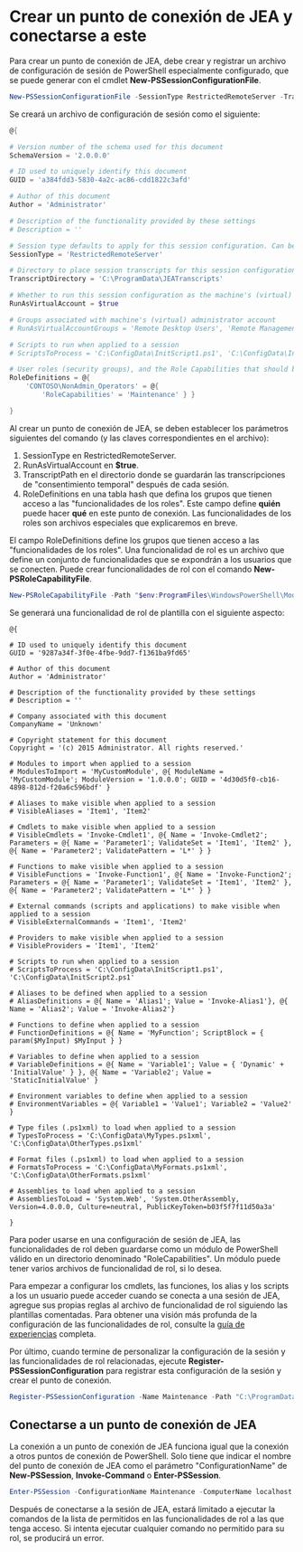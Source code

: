 # Crear un punto de conexión de JEA y conectarse a este
Para crear un punto de conexión de JEA, debe crear y registrar un archivo de configuración de sesión de PowerShell especialmente configurado, que se puede generar con el cmdlet **New-PSSessionConfigurationFile**.

```powershell
New-PSSessionConfigurationFile -SessionType RestrictedRemoteServer -TranscriptDirectory "C:\ProgramData\JEATranscripts" -RunAsVirtualAccount -RoleDefinitions @{ 'CONTOSO\NonAdmin_Operators' = @{ RoleCapabilities = 'Maintenance' }} -Path "$env:ProgramData\JEAConfiguration\Demo.pssc" 
```

Se creará un archivo de configuración de sesión como el siguiente: 
```powershell
@{

# Version number of the schema used for this document
SchemaVersion = '2.0.0.0'

# ID used to uniquely identify this document
GUID = 'a384fdd3-5830-4a2c-ac86-cdd1822c3afd'

# Author of this document
Author = 'Administrator'

# Description of the functionality provided by these settings
# Description = ''

# Session type defaults to apply for this session configuration. Can be 'RestrictedRemoteServer' (recommended), 'Empty', or 'Default'
SessionType = 'RestrictedRemoteServer'

# Directory to place session transcripts for this session configuration
TranscriptDirectory = 'C:\ProgramData\JEATranscripts'

# Whether to run this session configuration as the machine's (virtual) administrator account
RunAsVirtualAccount = $true

# Groups associated with machine's (virtual) administrator account
# RunAsVirtualAccountGroups = 'Remote Desktop Users', 'Remote Management Users'

# Scripts to run when applied to a session
# ScriptsToProcess = 'C:\ConfigData\InitScript1.ps1', 'C:\ConfigData\InitScript2.ps1'

# User roles (security groups), and the Role Capabilities that should be applied to them when applied to a session
RoleDefinitions = @{
    'CONTOSO\NonAdmin_Operators' = @{
        'RoleCapabilities' = 'Maintenance' } }

} 
```
Al crear un punto de conexión de JEA, se deben establecer los parámetros siguientes del comando (y las claves correspondientes en el archivo):
1.  SessionType en RestrictedRemoteServer.
2.  RunAsVirtualAccount en **$true**.
3.  TranscriptPath en el directorio donde se guardarán las transcripciones de "consentimiento temporal" después de cada sesión.
4.  RoleDefinitions en una tabla hash que defina los grupos que tienen acceso a las "funcionalidades de los roles".  Este campo define **quién** puede hacer **qué** en este punto de conexión.   Las funcionalidades de los roles son archivos especiales que explicaremos en breve.


El campo RoleDefinitions define los grupos que tienen acceso a las "funcionalidades de los roles".  Una funcionalidad de rol es un archivo que define un conjunto de funcionalidades que se expondrán a los usuarios que se conecten.  Puede crear funcionalidades de rol con el comando **New-PSRoleCapabilityFile**.

```powershell
New-PSRoleCapabilityFile -Path "$env:ProgramFiles\WindowsPowerShell\Modules\DemoModule\RoleCapabilities\Maintenance.psrc" 
```

Se generará una funcionalidad de rol de plantilla con el siguiente aspecto:
```
@{

# ID used to uniquely identify this document
GUID = '9287a34f-3f0e-4fbe-9dd7-f1361ba9fd65'

# Author of this document
Author = 'Administrator'

# Description of the functionality provided by these settings
# Description = ''

# Company associated with this document
CompanyName = 'Unknown'

# Copyright statement for this document
Copyright = '(c) 2015 Administrator. All rights reserved.'

# Modules to import when applied to a session
# ModulesToImport = 'MyCustomModule', @{ ModuleName = 'MyCustomModule'; ModuleVersion = '1.0.0.0'; GUID = '4d30d5f0-cb16-4898-812d-f20a6c596bdf' }

# Aliases to make visible when applied to a session
# VisibleAliases = 'Item1', 'Item2'

# Cmdlets to make visible when applied to a session
# VisibleCmdlets = 'Invoke-Cmdlet1', @{ Name = 'Invoke-Cmdlet2'; Parameters = @{ Name = 'Parameter1'; ValidateSet = 'Item1', 'Item2' }, @{ Name = 'Parameter2'; ValidatePattern = 'L*' } }

# Functions to make visible when applied to a session
# VisibleFunctions = 'Invoke-Function1', @{ Name = 'Invoke-Function2'; Parameters = @{ Name = 'Parameter1'; ValidateSet = 'Item1', 'Item2' }, @{ Name = 'Parameter2'; ValidatePattern = 'L*' } }

# External commands (scripts and applications) to make visible when applied to a session
# VisibleExternalCommands = 'Item1', 'Item2'

# Providers to make visible when applied to a session
# VisibleProviders = 'Item1', 'Item2'

# Scripts to run when applied to a session
# ScriptsToProcess = 'C:\ConfigData\InitScript1.ps1', 'C:\ConfigData\InitScript2.ps1'

# Aliases to be defined when applied to a session
# AliasDefinitions = @{ Name = 'Alias1'; Value = 'Invoke-Alias1'}, @{ Name = 'Alias2'; Value = 'Invoke-Alias2'}

# Functions to define when applied to a session
# FunctionDefinitions = @{ Name = 'MyFunction'; ScriptBlock = { param($MyInput) $MyInput } }

# Variables to define when applied to a session
# VariableDefinitions = @{ Name = 'Variable1'; Value = { 'Dynamic' + 'InitialValue' } }, @{ Name = 'Variable2'; Value = 'StaticInitialValue' }

# Environment variables to define when applied to a session
# EnvironmentVariables = @{ Variable1 = 'Value1'; Variable2 = 'Value2' }

# Type files (.ps1xml) to load when applied to a session
# TypesToProcess = 'C:\ConfigData\MyTypes.ps1xml', 'C:\ConfigData\OtherTypes.ps1xml'

# Format files (.ps1xml) to load when applied to a session
# FormatsToProcess = 'C:\ConfigData\MyFormats.ps1xml', 'C:\ConfigData\OtherFormats.ps1xml'

# Assemblies to load when applied to a session
# AssembliesToLoad = 'System.Web', 'System.OtherAssembly, Version=4.0.0.0, Culture=neutral, PublicKeyToken=b03f5f7f11d50a3a'

} 

```
Para poder usarse en una configuración de sesión de JEA, las funcionalidades de rol deben guardarse como un módulo de PowerShell válido en un directorio denominado "RoleCapabilities". Un módulo puede tener varios archivos de funcionalidad de rol, si lo desea.

Para empezar a configurar los cmdlets, las funciones, los alias y los scripts a los un usuario puede acceder cuando se conecta a una sesión de JEA, agregue sus propias reglas al archivo de funcionalidad de rol siguiendo las plantillas comentadas. Para obtener una visión más profunda de la configuración de las funcionalidades de rol, consulte la [guía de experiencias](http://aka.ms/JEA) completa.

Por último, cuando termine de personalizar la configuración de la sesión y las funcionalidades de rol relacionadas, ejecute **Register-PSSessionConfiguration** para registrar esta configuración de la sesión y crear el punto de conexión.

```powershell
Register-PSSessionConfiguration -Name Maintenance -Path "C:\ProgramData\JEAConfiguration\Demo.pssc" 
```

## Conectarse a un punto de conexión de JEA
La conexión a un punto de conexión de JEA funciona igual que la conexión a otros puntos de conexión de PowerShell.  Solo tiene que indicar el nombre del punto de conexión de JEA como el parámetro "ConfigurationName" de **New-PSSession**, **Invoke-Command** o **Enter-PSSession**.

```powershell
Enter-PSSession -ConfigurationName Maintenance -ComputerName localhost
```
Después de conectarse a la sesión de JEA, estará limitado a ejecutar la comandos de la lista de permitidos en las funcionalidades de rol a las que tenga acceso. Si intenta ejecutar cualquier comando no permitido para su rol, se producirá un error.

<!--HONumber=Aug16_HO3-->


